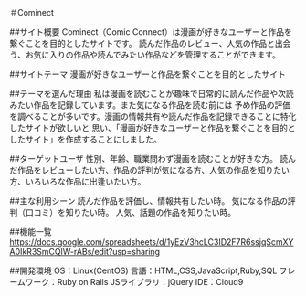 ＃Cominect

##サイト概要
Cominect（Comic Connect）は漫画が好きなユーザーと作品を繋ぐことを目的としたサイトです。 読んだ作品のレビュー、人気の作品と出会う、お気に入りの作品や読んでみたい作品などを管理することができます。

##サイトテーマ
漫画が好きなユーザーと作品を繋ぐことを目的としたサイト

##テーマを選んだ理由
私は漫画を読むことが趣味で日常的に読んだ作品や次読みたい作品を記録しています。また気になる作品を読む前には 予め作品の評価を調べることが多いです。漫画の情報共有や読んだ作品を記録できることに特化したサイトが欲しいと 思い、「漫画が好きなユーザーと作品を繋ぐことを目的としたサイト」を作成することにしました。

##ターゲットユーザ
性別、年齢、職業問わず漫画を読むことが好きな方。 読んだ作品をレビューしたい方、作品の評判が気になる方、人気の作品を知りたい方、いろいろな作品に出逢いたい方。

##主な利用シーン
読んだ作品を評価し、情報共有したい時。 気になる作品の評判（口コミ）を知りたい時。 人気、話題の作品を知りたい時。

##機能一覧
https://docs.google.com/spreadsheets/d/1yEzV3hcLC3ID2F7R6ssjqScmXYA0IkR3SmCQlW-rABs/edit?usp=sharing

##開発環境
OS：Linux(CentOS)
言語：HTML,CSS,JavaScript,Ruby,SQL
フレームワーク：Ruby on Rails
JSライブラリ：jQuery
IDE：Cloud9
